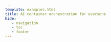 ```yaml
---
template: examples.html
title: AI container orchestration for everyone
hide:
   - navigation
   - toc
   - footer
---
```

